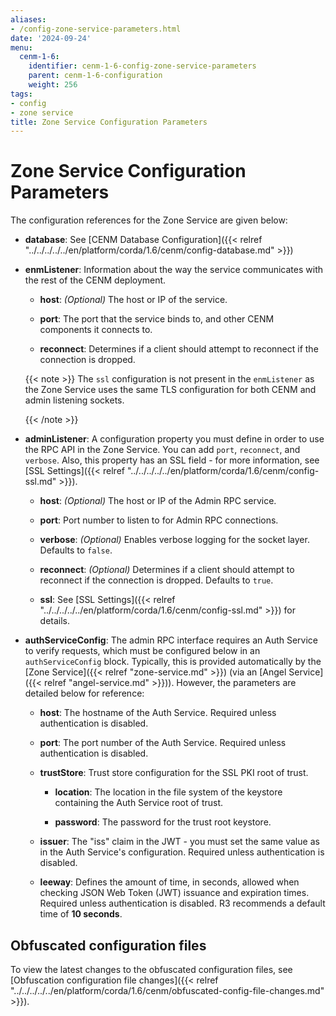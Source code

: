 ```yaml
---
aliases:
- /config-zone-service-parameters.html
date: '2024-09-24'
menu:
  cenm-1-6:
    identifier: cenm-1-6-config-zone-service-parameters
    parent: cenm-1-6-configuration
    weight: 256
tags:
- config
- zone service
title: Zone Service Configuration Parameters
---
```


# Zone Service Configuration Parameters

The configuration references for the Zone Service are given below:

* **database**:
See [CENM Database Configuration]({{< relref "../../../../../en/platform/corda/1.6/cenm/config-database.md" >}})

* **enmListener**:
Information about the way the service communicates with the rest of the CENM deployment.

  * **host**:
  *(Optional)* The host or IP of the service.

  * **port**:
  The port that the service binds to, and other CENM components it connects to.

  * **reconnect**:
  Determines if a client should attempt to reconnect if the connection is dropped.

  {{< note >}}
  The `ssl` configuration is not present in the `enmListener` as the Zone Service uses the same TLS configuration for both CENM and admin listening sockets.

  {{< /note >}}

* **adminListener**:
  A configuration property you must define in order to use the RPC API in the Zone Service.
  You can add `port`, `reconnect`, and `verbose`. Also, this property has an SSL field - for more information, see [SSL Settings]({{< relref "../../../../../en/platform/corda/1.6/cenm/config-ssl.md" >}}).

  * **host**:
    *(Optional)* The host or IP of the Admin RPC service.

  * **port**:
    Port number to listen to for Admin RPC connections.

  * **verbose**:
    *(Optional)* Enables verbose logging for the socket layer. Defaults to `false`.

  * **reconnect**:
    *(Optional)* Determines if a client should attempt to reconnect if the connection is dropped. Defaults to `true`.

  * **ssl**:
    See [SSL Settings]({{< relref "../../../../../en/platform/corda/1.6/cenm/config-ssl.md" >}}) for details.

* **authServiceConfig**:
  The admin RPC interface requires an Auth Service to verify requests, which must be configured below in an `authServiceConfig` block. Typically, this is provided automatically by the [Zone Service]({{< relref "zone-service.md" >}}) (via an [Angel Service]({{< relref "angel-service.md" >}})). However, the parameters are detailed below for reference:

  * **host**:
    The hostname of the Auth Service. Required unless authentication is disabled.

  * **port**:
    The port number of the Auth Service. Required unless authentication is disabled.

  * **trustStore**:
  Trust store configuration for the SSL PKI root of trust.

    * **location**:
    The location in the file system of the keystore containing the Auth Service root of trust.

    * **password**:
    The password for the trust root keystore.

  * **issuer**:
    The \"iss\" claim in the JWT - you must set the same value as in the Auth Service's configuration. Required unless authentication is disabled.

  * **leeway**:
    Defines the amount of time, in seconds, allowed when checking JSON Web Token (JWT) issuance and expiration times. Required unless authentication is disabled. R3 recommends a default time of **10 seconds**.

## Obfuscated configuration files

To view the latest changes to the obfuscated configuration files,
see [Obfuscation configuration file changes]({{< relref "../../../../../en/platform/corda/1.6/cenm/obfuscated-config-file-changes.md" >}}).
